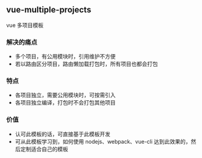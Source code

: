 ## vue-multiple-projects

vue 多项目模板

### 解决的痛点

- 多个项目，有公用模块时，引用维护不方便
- 若以路由区分项目，路由懒加载打包时，所有项目也都会打包

### 特点

- 各项目独立，需要公用模块时，可按需引入
- 各项目独立编译，打包时不会打包其他项目

### 价值

- 认可此模板的话，可直接基于此模板开发
- 可从此模板学习到，如何使用 nodejs、webpack、vue-cli 达到此效果的，然后定制适合自己的模板
